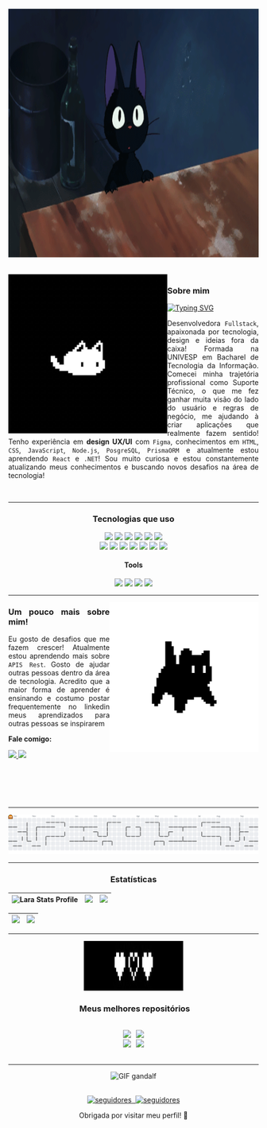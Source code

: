 <!--
    Querido usuário usando meu README como base para criar seu próprio:
    Fico muito feliz que você tenha gostado e sinta-se livre para o uso!
    Eu apenas peço uma coisa, por gentileza:

    Por favor, deixe uma estrela no meu README, irá deixar meu dia mais feliz :)
    ------
    Dear user using my README as a base  to create your own:
    I’m glad you liked it and feel free to use it!
    I just kindly ask for one thing:

    Please, leave a star on my README, it will make my day :)
-->

<!--- Banner -->
<p align="center">
  <img src="assets/shy.gif" width="1000px" height="500px" alt="Shy Cat" />
</p>

</br> 
<img src="assets/iconcat_3.jpg" width=320 align="left">

<div align="justify">

<!--- About me -->
### Sobre mim
[![Typing SVG](https://readme-typing-svg.herokuapp.com?font=Mona+sans&weight=600&size=18&duration=3000&pause=1000&color=8135B4&background=F29FFF00&width=500&height=30&lines=Ol%C3%A1+visitante!+Me+chamo+Lara+%F0%9F%92%9C;Sou+desenvolvedora+FullStack;Me+arrisco+no+design+%F0%9F%8E%A8;Adoro+gatinhos+e+jogos+2D!+%E2%AD%90)](https://git.io/typing-svg)

Desenvolvedora `Fullstack`, apaixonada por tecnologia, design e ideias fora da caixa!
Formada na UNIVESP em Bacharel de Tecnologia da Informação.
Comecei minha trajetória profissional como Suporte Técnico, o que me fez ganhar muita visão do lado do usuário e regras de negócio, me ajudando à criar aplicações que realmente fazem sentido!
Tenho experiência em **design UX/UI** com `Figma`, conhecimentos em `HTML`, `CSS`, `JavaScript`, `Node.js`, `PosgreSQL`, `PrismaORM` e atualmente estou aprendendo `React` e `.NET`! 
Sou muito curiosa e estou constantemente atualizando meus conhecimentos e buscando novos desafios na área de tecnologia!

</div>
</br>

--- 

<!--- My stacks -->
<div align="center">

### Tecnologias que uso

  <img src="https://img.shields.io/badge/HTML5-66298f?style=for-the-badge&logo=html5&logoColor=white" />
  <img src="https://img.shields.io/badge/CSS3-66298f?style=for-the-badge&logo=css3&logoColor=white" />
  <img src="https://img.shields.io/badge/JavaScript-66298f?style=for-the-badge&logo=javascript&logoColor=white" />
  <img src="https://img.shields.io/badge/React-66298f?style=for-the-badge&logo=react&logoColor=white" />
  <img src="https://img.shields.io/badge/Vite-66298f?style=for-the-badge&logo=vite&logoColor=white" />
  <img src="https://img.shields.io/badge/Tailwind_CSS-66298f?style=for-the-badge&logo=tailwind-css&logoColor=white" />
</br>
  <img src="https://img.shields.io/badge/Node.js-66298f?style=for-the-badge&logo=node.js&logoColor=white" />
  <img src="https://img.shields.io/badge/Express-66298f?style=for-the-badge&logo=express&logoColor=white" />
  <img src="https://img.shields.io/badge/Prisma-66298f?style=for-the-badge&logo=prisma&logoColor=white" />
  <img src="https://img.shields.io/badge/PostgreSQL-66298f?style=for-the-badge&logo=postgresql&logoColor=white" />
  <img src="https://img.shields.io/badge/Neon-66298f?style=for-the-badge&logo=neon&logoColor=white" />
  <img src="https://img.shields.io/badge/Cloudinary-66298f?style=for-the-badge&logo=cloudinary&logoColor=white" />
  <img src="https://img.shields.io/badge/JWT-66298f?style=for-the-badge&logo=jsonwebtoken&logoColor=white" />

#### Tools
  <img src="https://img.shields.io/badge/Figma-000000?style=for-the-badge&logo=figma&logoColor=white" />
  <img src="https://img.shields.io/badge/Postman-000000?style=for-the-badge&logo=postman&logoColor=white" />
  <img src="https://img.shields.io/badge/Insomnia-000000?style=for-the-badge&logo=insomnia&logoColor=white" />
  <img src="https://img.shields.io/badge/Github-000000?style=for-the-badge&logo=github&logoColor=white" />
  
</div>

--- 

<img src="assets/iconcat_1.jpg" width=300 align="right">

<div align="justify">
    
### Um pouco mais sobre mim! 
Eu gosto de desafios que me fazem crescer! 
Atualmente estou aprendendo mais sobre `APIS Rest`.
Gosto de ajudar outras pessoas dentro da área de tecnologia.
Acredito que a maior forma de aprender é ensinando e costumo postar frequentemente no linkedin meus aprendizados para outras pessoas se inspirarem </br>

**Fale comigo:**

  <a href="https://www.linkedin.com/in/laracorsinim">
    <img src="https://img.shields.io/badge/LinkedIn-white?style=for-the-badge&logo=linkedin&logoColor=000000" />
  </a>
  <a href="mailto:laracorsinidemiranda@gmail.com">
    <img src="https://img.shields.io/badge/E--mail-white?style=for-the-badge&logo=gmail&logoColor=000000" />
  </a>
  
</div>

</br></br></br></br>

---

<picture>
  <source media="(prefers-color-scheme: dark)" srcset="https://raw.githubusercontent.com/laracmiranda/laracmiranda/output/pacman-contribution-graph-dark.svg">
  <source media="(prefers-color-scheme: light)" srcset="https://raw.githubusercontent.com/laracmiranda/laracmiranda/output/pacman-contribution-graph.svg">
  <img alt="pacman contribution graph" src="https://raw.githubusercontent.com/laracmiranda/laracmiranda/output/pacman-contribution-graph.svg">
</picture>

---

<div align="center">

<!-- Statistics -->
### Estatísticas

</div>

| ![Lara Stats Profile](http://github-profile-summary-cards.vercel.app/api/cards/stats?username=laracmiranda&mode-daily&theme=midnight_purple&title_color=DA70D6&icon_color=EE82EE") | ![](http://github-profile-summary-cards.vercel.app/api/cards/repos-per-language?username=laracmiranda&hide=Html&theme=midnight_purple) | ![](http://github-profile-summary-cards.vercel.app/api/cards/most-commit-language?username=laracmiranda&theme=midnight_purple) |
| :-: | :-: | :-: |

| ![](http://github-profile-summary-cards.vercel.app/api/cards/profile-details?username=laracmiranda&theme=midnight_purple) | ![](https://streak-stats.demolab.com?user=laracmiranda&locale=en&mode=daily&theme=midnight_purple&hide_border=false&border_radius=5&order=3) |
| :-: | :-: |

---

<p align="center">
  <img src="assets/hearts.jpg" width="200px" height="100px" alt="Shy Cat" />
</p>

<!-- My Best Repositories -->
<div align="center">

  <h3>
   Meus melhores repositórios
  </h3></br>

  <div style="display: flex; justify-content: center; gap: 10px;">
    <a href="https://github.com/laracmiranda/Site_Bazar_Ecommerce">
        <img width=395 src="https://github-readme-stats.vercel.app/api/pin/?username=laracmiranda&repo=Site_Bazar_Ecommerce&theme=light&title_color=000000&icon_color=000000&text_color=000000&bg_color=ffffff" />
    </a>
    <a href="https://github.com/laracmiranda/Estudos_Gerais">
        <img width=395 src="https://github-readme-stats.vercel.app/api/pin/?username=laracmiranda&repo=Estudos_Gerais&theme=dark&title_color=000000&icon_color=000000&text_color=000000&bg_color=ffffff" />
    </a>
</div>

<div align="center">

  <div style="display: flex; justify-content: center; gap: 10px;">
    <a href="https://github.com/laracmiranda/Estudos_AvantiBootcamp">
        <img width=395 src="https://github-readme-stats.vercel.app/api/pin/?username=laracmiranda&repo=Estudos_AvantiBootcamp&theme=light&title_color=000000&icon_color=000000&text_color=000000&bg_color=ffffff" />
    </a>
    <a href="https://github.com/laracmiranda/Receitas_API">
        <img width=395 src="https://github-readme-stats.vercel.app/api/pin/?username=laracmiranda&repo=Receitas_API&theme=dark&title_color=000000&icon_color=000000&text_color=000000&bg_color=ffffff" />
    </a>
</div>
</br>

--- 

<p align="center">
  <img src="https://media2.giphy.com/media/v1.Y2lkPTc5MGI3NjExODU5YWZwZDBneTZ1eXU2b2xsNm92c3l3bzFoeXliYW05YWpxdTJqYyZlcD12MV9pbnRlcm5hbF9naWZfYnlfaWQmY3Q9Zw/2XflxzGoMXkpe9bvyk8/giphy.gif" width="250px" alt="GIF gandalf" />
</p>

</br> 

<div align="center">
</a>
<a href="https://api.github-star-counter.workers.dev/user/laracmiranda">
  <img width="115px" 
       alt="seguidores" 
       title="Total de estrelas" 
       src="https://custom-icon-badges.herokuapp.com/badge/dynamic/json?logo=star&color=000000&labelColor=ffffff&logoColor=00000&label=Stars&style=for-the-badge&query=%24.stars&url=https://api.github-star-counter.workers.dev/user/laracmiranda" /> 
</a>
<a href="https://github.com/laracmiranda?tab=followers">
  <img width="150px" 
       alt="seguidores" 
       title="seguidores no GitHub" 
       src="https://custom-icon-badges.herokuapp.com/github/followers/laracmiranda?color=000000&labelColor=gray&style=for-the-badge&logo=person-add&label=Followers&logoColor=ffffff" />
</a>
</div>

<p align="center">
  Obrigada por visitar meu perfil! 💜
</p>
